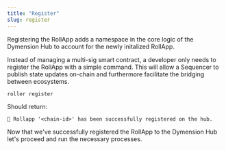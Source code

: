 ```yaml
---
title: "Register"
slug: register
---
```


Registering the RollApp adds a namespace in the core logic of the Dymension Hub to account for the newly initalized RollApp.

Instead of managing a multi-sig smart contract, a developer only needs to register the RollApp with a simple command. This will allow a Sequencer to publish state updates on-chain and furthermore facilitate the bridging between ecosystems.

```
roller register
```

Should return:

```
💈 Rollapp '<chain-id>' has been successfully registered on the hub.
```

Now that we've successfully registered the RollApp to the Dymension Hub let's proceed and run the necessary processes.
